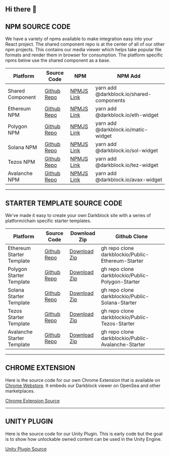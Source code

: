 ## Hi there 👋


## NPM SOURCE CODE ##

We have a variety of npms available to make integration easy into your React project. The shared component repo is at the center of all of our other npm projects.  This contains our media viewer which helps take popular file formats and render them in browser for consumption.  The platform specific npms below use the shared component as a base.


Platform | Source Code | NPM | NPM Add
--- | --- | --- | ---
Shared Component | [Github Repo](https://github.com/darkblockio/npm-shared-components) | [NPMJS Link](https://www.npmjs.com/package/@darkblock.io/shared-components) | yarn add @darkblock.io/shared-components
Ethereum NPM | [Github Repo](https://github.com/darkblockio/npm-eth-widget) | [NPMJS Link](https://www.npmjs.com/package/@darkblock.io/eth-widget) | yarn add @darkblock.io/eth-widget
Polygon NPM | [Github Repo](https://github.com/darkblockio/npm-matic-widget) | [NPMJS Link](https://www.npmjs.com/package/@darkblock.io/matic-widget) | yarn add @darkblock.io/matic-widget
Solana NPM | [Github Repo](https://github.com/darkblockio/npm-sol-widget) | [NPMJS Link](https://www.npmjs.com/package/@darkblock.io/sol-widget) | yarn add @darkblock.io/sol-widget
Tezos NPM | [Github Repo](https://github.com/darkblockio/npm-tez-widget) | [NPMJS Link](https://www.npmjs.com/package/@darkblock.io/tez-widget) | yarn add @darkblock.io/tez-widget
Avalanche NPM | [Github Repo](https://github.com/darkblockio/npm-avax-widget) | [NPMJS Link](https://www.npmjs.com/package/@darkblock.io/avax-widget) | yarn add @darkblock.io/avax-widget

***

## STARTER TEMPLATE SOURCE CODE ##

We've made it easy to create your own Darkblock site with a series of platform/chain specific starter templates.  


Platform | Source Code | Download Zip | Github Clone
--- | --- | --- | ---
Ethereum Starter Template | [Github Repo](https://github.com/darkblockio/Public-Ethereum-Starter) | [Download Zip](https://github.com/darkblockio/Public-Ethereum-Starter/archive/refs/heads/main.zip) | gh repo clone darkblockio/Public-Ethereum-Starter
Polygon Starter Template | [Github Repo](https://github.com/darkblockio/Public-Polygon-Starter) | [Download Zip](https://github.com/darkblockio/Public-Polygon-Starter/archive/refs/heads/main.zip) | gh repo clone darkblockio/Public-Polygon-Starter
Solana Starter Template | [Github Repo](https://github.com/darkblockio/Public-Solana-Starter) | [Download Zip](https://github.com/darkblockio/Public-Solana-Starter/archive/refs/heads/main.zip) | gh repo clone darkblockio/Public-Solana-Starter
Tezos Starter Template | [Github Repo](https://github.com/darkblockio/Public-Tezos-Starter) | [Download Zip](https://github.com/darkblockio/Public-Tezos-Starter/archive/refs/heads/main.zip) | gh repo clone darkblockio/Public-Tezos-Starter
Avalanche Starter Template | [Github Repo](https://github.com/darkblockio/Public-Avalanche-Starter) | [Download Zip](https://github.com/darkblockio/Public-Avalanche-Starter/archive/refs/heads/main.zip) | gh repo clone darkblockio/Public-Avalanche-Starter

***

## CHROME EXTENSION ##

Here is the source code for our own Chrome Extension that is available on [Chrome Webstore](https://chrome.google.com/webstore/detail/darkblock-extension/napfclmneabjkfcibhookdfhffllalgl).  It embeds our Darkblock viewer on OpenSea and other marketplaces. 

[Chrome Extension Source](https://github.com/darkblockio/darkblock-extension)

***

## UNITY PLUGIN ##

Here is the source code for our Unity Plugin.  This is early code but the goal is to show how unlockable owned content can be used in the Unity Engine. 

[Unity Plugin Source](https://github.com/darkblockio/darkblock-extension)

<!--

**Here are some ideas to get you started:**

🙋‍♀️ A short introduction - what is your organization all about?
🌈 Contribution guidelines - how can the community get involved?
👩‍💻 Useful resources - where can the community find your docs? Is there anything else the community should know?
🍿 Fun facts - what does your team eat for breakfast?
🧙 Remember, you can do mighty things with the power of [Markdown](https://docs.github.com/github/writing-on-github/getting-started-with-writing-and-formatting-on-github/basic-writing-and-formatting-syntax)
-->
